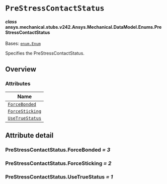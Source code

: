 # `PreStressContactStatus`

<a id="ansys.mechanical.stubs.v242.Ansys.Mechanical.DataModel.Enums.PreStressContactStatus"></a>

#### *class* ansys.mechanical.stubs.v242.Ansys.Mechanical.DataModel.Enums.PreStressContactStatus

Bases: [`enum.Enum`](https://docs.python.org/3/library/enum.html#enum.Enum)

Specifies the PreStressContactStatus.

<!-- !! processed by numpydoc !! -->

<a id="overview"></a>

## Overview

### Attributes

| Name |
| ---------------------------------------------------------------------------------------------------------------------------------------- |
| [`ForceBonded`](#PreStressContactStatus.ForceBonded) |
| [`ForceSticking`](#PreStressContactStatus.ForceSticking) |
| [`UseTrueStatus`](#PreStressContactStatus.UseTrueStatus) |

<a id="attribute-detail"></a>

## Attribute detail

<a id="PreStressContactStatus.ForceBonded"></a>

### PreStressContactStatus.ForceBonded *= 3*

<a id="PreStressContactStatus.ForceSticking"></a>

### PreStressContactStatus.ForceSticking *= 2*

<a id="PreStressContactStatus.UseTrueStatus"></a>

### PreStressContactStatus.UseTrueStatus *= 1*


